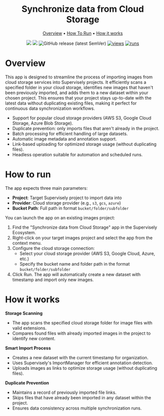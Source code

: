 <div align="center" markdown>

# Synchronize data from Cloud Storage

<p align="center">
  <a href="#Overview">Overview</a> •
  <a href="#How-To-Run">How To Run</a> •
  <a href="#How-it-works">How it works</a>
</p>

[![](https://img.shields.io/badge/supervisely-ecosystem-brightgreen)](https://ecosystem.supervisely.com/apps/supervisely-ecosystem/cloud-storage-data-synchronizer)
[![](https://img.shields.io/badge/slack-chat-green.svg?logo=slack)](https://supervisely.com/slack)
![GitHub release (latest SemVer)](https://img.shields.io/github/v/release/supervisely-ecosystem/cloud-storage-data-synchronizer)
[![views](https://app.supervisely.com/img/badges/views/supervisely-ecosystem/cloud-storage-data-synchronizer.png)](https://supervisely.com)
[![runs](https://app.supervisely.com/img/badges/runs/supervisely-ecosystem/cloud-storage-data-synchronizer.png)](https://supervisely.com)

</div>

# Overview

This app is designed to streamline the process of importing images from cloud storage services into Supervisely projects. It efficiently scans a specified folder in your cloud storage, identifies new images that haven't been previously imported, and adds them to a new dataset within your chosen project. This ensures that your project stays up-to-date with the latest data without duplicating existing files, making it perfect for continuous data synchronization workflows.

- Support for popular cloud storage providers (AWS S3, Google Cloud Storage, Azure Blob Storage).
- Duplicate prevention: only imports files that aren't already in the project.
- Batch processing for efficient handling of large datasets.
- Automatic image metadata and annotation support.
- Link-based uploading for optimized storage usage (without duplicating files).
- Headless operation suitable for automation and scheduled runs.

# How to run

The app expects three main parameters:

- **Project**: Target Supervisely project to import data into
- **Provider**: Cloud storage provider (e.g., `s3`, `gcs`, `azure`)
- **Bucket Path**: Full path in format `bucket/folder/subfolder`

You can launch the app on an existing images project:

1. Find the "Synchronize data from Cloud Storage" app in the Supervisely Ecosystem.
2. Right-click on your target images project and select the app from the context menu.
3. Configure the cloud storage connection:
   - Select your cloud storage provider (AWS S3, Google Cloud, Azure, etc.)
   - Specify the bucket name and folder path in the format `bucket/folder/subfolder`
4. Click Run. The app will automatically create a new dataset with timestamp and import only new images.

# How it works

**Storage Scanning**

- The app scans the specified cloud storage folder for image files with valid extensions.
- Compares found files with already imported images in the project to identify new content.

**Smart Import Process**

- Creates a new dataset with the current timestamp for organization.
- Uses Supervisely's ImportManager for efficient annotation detection.
- Uploads images as links to optimize storage usage (without duplicating files).

**Duplicate Prevention**

- Maintains a record of previously imported file links.
- Skips files that have already been imported in any dataset within the project.
- Ensures data consistency across multiple synchronization runs.
